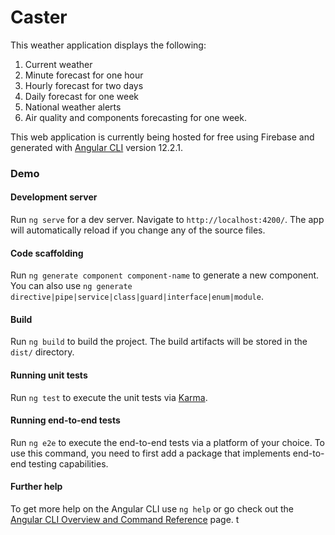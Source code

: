 # Caster 

This weather application displays the following:
1. Current weather
2. Minute forecast for one hour
3. Hourly forecast for two days
4. Daily forecast for one week
5. National weather alerts
6. Air quality and components forecasting for one week.

This web application is currently being hosted for free using Firebase and generated with [Angular CLI](https://github.com/angular/angular-cli) version 12.2.1.

### Demo

#### Development server

Run `ng serve` for a dev server. Navigate to `http://localhost:4200/`. The app will automatically reload if you change any of the source files.

#### Code scaffolding

Run `ng generate component component-name` to generate a new component. You can also use `ng generate directive|pipe|service|class|guard|interface|enum|module`.

#### Build

Run `ng build` to build the project. The build artifacts will be stored in the `dist/` directory.

#### Running unit tests

Run `ng test` to execute the unit tests via [Karma](https://karma-runner.github.io).

#### Running end-to-end tests

Run `ng e2e` to execute the end-to-end tests via a platform of your choice. To use this command, you need to first add a package that implements end-to-end testing capabilities.

#### Further help

To get more help on the Angular CLI use `ng help` or go check out the [Angular CLI Overview and Command Reference](https://angular.io/cli) page.
t
